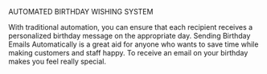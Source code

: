 AUTOMATED BIRTHDAY WISHING SYSTEM

With traditional automation, you can ensure that each recipient receives a personalized birthday message on the appropriate day.
Sending Birthday Emails Automatically is a great aid for anyone who wants to save time while making customers and staff happy. 
To receive an email on your birthday makes you feel really special.
